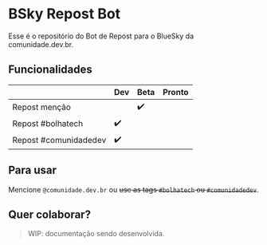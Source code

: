 # BSky Repost Bot

Esse é o repositório do Bot de Repost para o BlueSky da comunidade.dev.br.

## Funcionalidades

|                       | Dev                | Beta               | Pronto |
| --------------------- | ------------------ | ------------------ | ------ |
| Repost menção         |                    | :heavy_check_mark: |        |
| Repost #bolhatech     | :heavy_check_mark: |                    |        |
| Repost #comunidadedev | :heavy_check_mark: |                    |        |

## Para usar

Mencione `@comunidade.dev.br` ou ~~use as tags `#bolhatech` ou `#comunidadedev`~~.

## Quer colaborar?

> WIP: documentação sendo desenvolvida.

